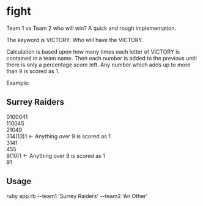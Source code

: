 # fight

Team 1 vs Team 2 who will win? A quick and rough implementation.

The keyword is VICTORY. Who will have the VICTORY.

Calculation is based upon how many times each letter of VICTORY is contained in a team name. Then each number is added to the previous until
there is only a percentage score left. Any number which adds up to more than 9 is scored as 1.

Example:

Surrey Raiders
--------------
0100041  
110045  
21049  
314(13)1 <- Anything over 9 is scored as 1  
3141  
455  
9(10)1 <- Anything over 9 is scored as 1  
91  

Usage
-----

ruby app.rb --team1 'Surrey Raiders' --team2 'An Other'
